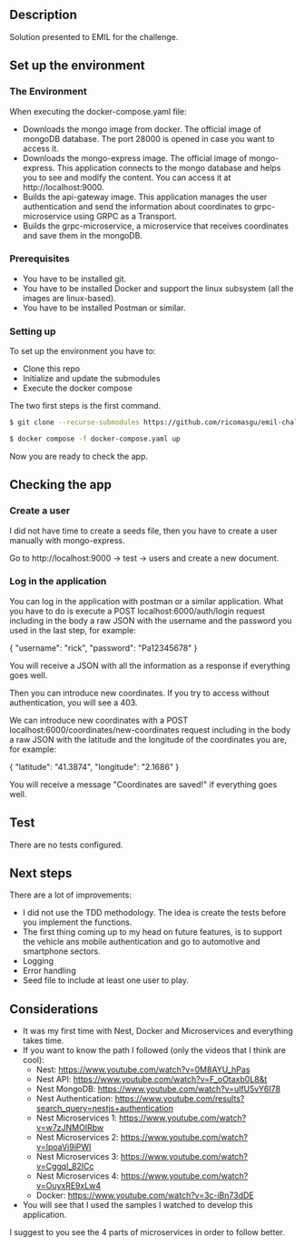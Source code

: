 ## Description

Solution presented to EMIL for the challenge.

## Set up the environment

### The Environment
When executing the docker-compose.yaml file:
 - Downloads the mongo image from docker. The official image of mongoDB database. The port 28000 is opened in case you want to access it.
 - Downloads the mongo-express image. The official image of mongo-express. This application connects to the mongo database and helps you to see and modify the content. You can access it at http://localhost:9000.
 - Builds the api-gateway image. This application manages the user authentication and send the information about coordinates to grpc-microservice using GRPC as a Transport.
 - Builds the grpc-microservice, a microservice that receives coordinates and save them in the mongoDB. 


### Prerequisites
 - You have to be installed git.
 - You have to be installed Docker and support the linux subsystem (all the images are linux-based).
 - You have to be installed Postman or similar.

### Setting up
To set up the environment you have to:
 - Clone this repo
 - Initialize and update the submodules
 - Execute the docker compose

The two first steps is the first command.

```bash
$ git clone --recurse-submodules https://github.com/ricomasgu/emil-challenge.git

$ docker compose -f docker-compose.yaml up
```
Now you are ready to check the app.

## Checking the app

### Create a user
I did not have time to create a seeds file, then you have to create a user manually with mongo-express.

Go to http://localhost:9000 -> test -> users and create a new document.

### Log in the application
You can log in the application with postman or a similar application.
What you have to do is execute a POST localhost:6000/auth/login request including in the body a raw JSON with the username and the password you used in the last step, for example:

{
  "username": "rick",
  "password": "Pa12345678"
}

You will receive a JSON with all the information as a response if everything goes well.

Then you can introduce new coordinates. If you try to access without authentication, you will see a 403.

We can introduce new coordinates with a POST localhost:6000/coordinates/new-coordinates request including in the body a raw JSON with the latitude and the longitude of the coordinates you are, for example:

{
  "latitude": "41.3874",
  "longitude": "2.1686"
}

You will receive a message "Coordinates are saved!" if everything goes well.

## Test

There are no tests configured.

## Next steps
There are a lot of improvements:
 - I did not use the TDD methodology. The idea is create the tests before you implement the functions.
 - The first thing coming up to my head on future features, is to support the vehicle ans mobile authentication and go to automotive and smartphone sectors.
 - Logging
 - Error handling
 - Seed file to include at least one user to play.

## Considerations
 - It was my first time with Nest, Docker and Microservices and everything takes time.
 - If you want to know the path I followed (only the videos that I think are cool):
   - Nest: https://www.youtube.com/watch?v=0M8AYU_hPas
   - Nest API: https://www.youtube.com/watch?v=F_oOtaxb0L8&t
   - Nest MongoDB: https://www.youtube.com/watch?v=ulfU5vY6I78
   - Nest Authentication: https://www.youtube.com/results?search_query=nestjs+authentication
   - Nest Microservices 1: https://www.youtube.com/watch?v=w7zJNMOIRbw
   - Nest Microservices 2: https://www.youtube.com/watch?v=IpoaVi9iPWI
   - Nest Microservices 3: https://www.youtube.com/watch?v=CggqI_82ICc
   - Nest Microservices 4: https://www.youtube.com/watch?v=OuyxRE9xLw4 
   - Docker: https://www.youtube.com/watch?v=3c-iBn73dDE
 - You will see that I used the samples I watched to develop this application.

I suggest to you see the 4 parts of microservices in order to follow better.
